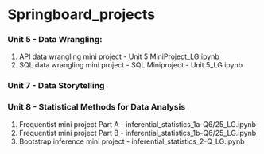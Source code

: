 # Springboard_projects

### Unit 5 - Data Wrangling:

1. API data wrangling mini project - Unit 5 MiniProject_LG.ipynb
2. SQL data wrangling mini project - SQL Miniproject - Unit 5_LG.ipynb

### Unit 7 - Data Storytelling

### Unit 8 - Statistical Methods for Data Analysis

1. Frequentist mini project Part A - inferential_statistics_1a-Q6/25_LG.ipynb
2. Frequentist mini project Part B - inferential_statistics_1b-Q6/25_LG.ipynb
3. Bootstrap inference mini project - inferential_statistics_2-Q_LG.ipynb
